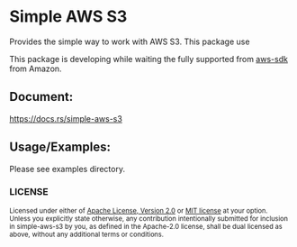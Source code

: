 # Simple AWS S3
Provides the simple way to work with AWS S3. This package use 

This package is developing while waiting the fully supported from [aws-sdk](https://github.com/awslabs/aws-sdk-rust) from Amazon.

## Document:
https://docs.rs/simple-aws-s3

## Usage/Examples:
Please see examples directory.

### LICENSE

<sup>
Licensed under either of <a href="LICENSE-APACHE">Apache License, Version
2.0</a> or <a href="LICENSE-MIT">MIT license</a> at your option.
</sup>

<br>

<sub>
Unless you explicitly state otherwise, any contribution intentionally submitted
for inclusion in simple-aws-s3 by you, as defined in the Apache-2.0 license, shall be
dual licensed as above, without any additional terms or conditions.
</sub>
